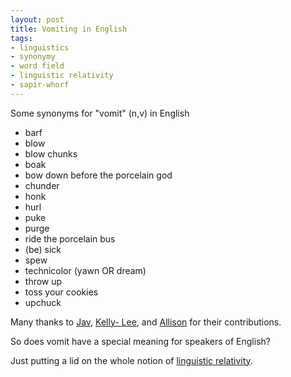 ```yaml
---
layout: post
title: Vomiting in English
tags:
- linguistics
- synonymy
- word field
- linguistic relativity
- sapir-whorf
---
```

Some synonyms for "vomit" (n,v) in English

  * barf
  * blow
  * blow chunks
  * boak
  * bow down before the porcelain god
  * chunder
  * honk
  * hurl
  * puke
  * purge
  * ride the porcelain bus
  * (be) sick
  * spew
  * technicolor (yawn OR dream)
  * throw up
  * toss your cookies
  * upchuck

Many thanks to [Jav](https://twitter.com/jav_villegas), [Kelly-
Lee](https://twitter.com/Overkell), and
[Allison](https://twitter.com/Schnacks) for their contributions.

So does vomit have a special meaning for speakers of English?

Just putting a lid on the whole notion of [linguistic
relativity](http://en.wikipedia.org/wiki/Linguistic_relativity).
